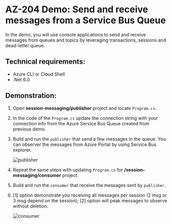 # AZ-204 Demo: Send and receive messages from a Service Bus Queue

In the demo, you will use console applications to send and receive messages from queues and topics by leveraging transactions, sessions and dead-letter queue. 

## Technical requirements:

- Azure CLI or Cloud Shell
- .Net 6.0

## Demonstration:


1. Open **session-messaging/publisher**  project and locate `Program.cs`.

1. In the code of the `Program.cs` update the connection string with your connection info from the Azure Service Bus Queue created from previous demo.

1. Build and run the `publisher` that send a few messages in the queue. You can observer the messages from Azure Portal by using Service Bus explorer.

    ![publisher](/4-sdk-sb/session-demo/publisher.png)

1. Repeat the same steps with updating `Program.cs` for **/session-messaging/consumer** project.

1. Build and run the `consumer` that receive the messages sent by `publisher`. 

1. [1] option demonstrate you receiving all messages per session (2 msg or 3 msg depend on the session); [2] option will peak messages to observe without deletion.

    ![consumer](/4-sdk-sb/session-demo/consumer.png)